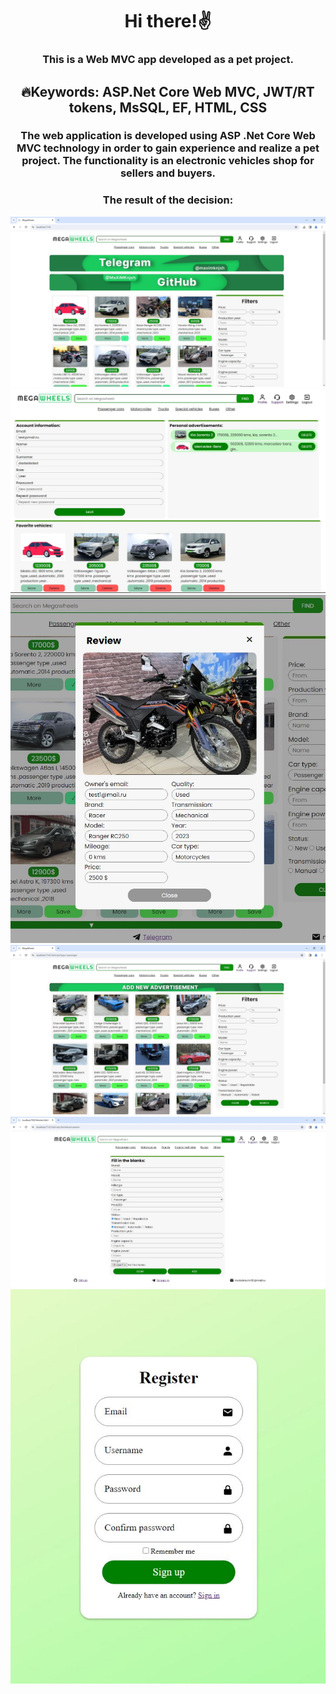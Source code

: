 <h1 align="center">Hi there!✌️</h1>
<h3 align="center">This is a Web MVC app developed as a pet project.</h3>
<h2 align="center">🔥Keywords: ASP.Net Core Web MVC, JWT/RT tokens, MsSQL, EF, HTML, CSS</h2>
<h3 align="center">The web application is developed using ASP .Net Core Web MVC technology in order to gain experience and realize a pet project. The functionality is an electronic vehicles shop for sellers and buyers.</h3>
<div align="center">
  <h3>The result of the decision:</h3>
  <img src="main.JPG" alt="where is the photo???" />
  <img src="profile.JPG" alt="where is the photo???" />
  <img src="review.JPG" alt="where is the photo???" />
  <img src="vehicles.JPG" alt="where is the photo???" />
  <img src="add-advertisement.JPG" alt="where is the photo???" />
  <img src="register.JPG" alt="where is the photo???" />
</div>

